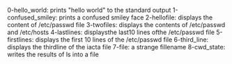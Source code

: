 0-hello_world: prints "hello world" to the standard output
1-confused_smiley: prints a confused smiley face
2-hellofile: displays the content of /etc/passwd file
3-twofiles: displays the contents of /etc/passwd and /etc/hosts
4-lastlines: displaysthe last10 lines ofthe /etc/passwd file
5-firstlines: displays the first 10 lines of the /etc/passwd file
6-third_line: displays the thirdline of the iacta file
7-file: a strange fillename
8-cwd_state: writes the results of ls into a file
